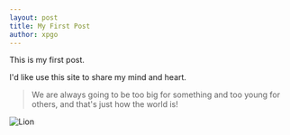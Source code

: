 ```yaml
---
layout: post
title: My First Post
author: xpgo
---
```


This is my first post.

I'd like use this site to share my mind and heart.

> We are always going to be too big for something and too young for others, and that's just how the world is!

![Lion](https://ngrok.xscale.cn:8097/images/2019/07/17/6742210380f797b6c527fdfaa1084f7a.jpg)


